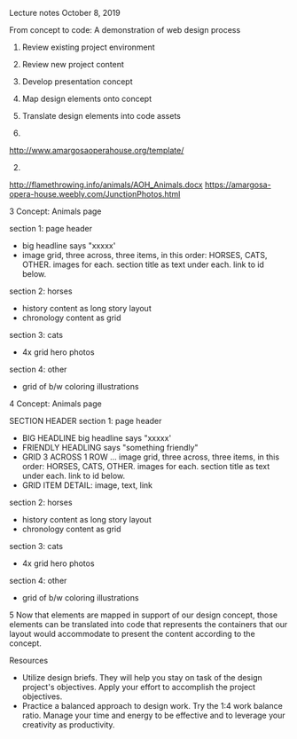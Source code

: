 Lecture notes October 8, 2019

From concept to code:
A demonstration of web design process 

1. Review existing project environment
2. Review new project content
3. Develop presentation concept
4. Map design elements onto concept
5. Translate design elements into code assets

1.
http://www.amargosaoperahouse.org/template/

2.
http://flamethrowing.info/animals/AOH_Animals.docx
https://amargosa-opera-house.weebly.com/JunctionPhotos.html

3
Concept: Animals page

section 1: page header
- big headline says "xxxxx'
- image grid, three across, three items, in this order: HORSES, CATS, OTHER. images for each. section title as text under each. link to id below.

section 2: horses
- history content as long story layout
- chronology content as grid

section 3: cats
- 4x grid hero photos

section 4: other
- grid of b/w coloring illustrations

4
Concept: Animals page

SECTION HEADER section 1: page header
- BIG HEADLINE big headline says "xxxxx'
- FRIENDLY HEADLING says "something friendly"
- GRID 3 ACROSS 1 ROW ... 
image grid, three across, three items, in this order: HORSES, CATS, OTHER. images for each. section title as text under each. link to id below.
- GRID ITEM DETAIL: image, text, link 

section 2: horses
- history content as long story layout
- chronology content as grid

section 3: cats
- 4x grid hero photos

section 4: other
- grid of b/w coloring illustrations


5
Now that elements are mapped in support of our design concept, those elements can be translated into code that represents the containers that our layout would accommodate to present the content according to the concept.

<section id=contentHeader>
	<div class=bigHeadline></div>
	<div class=friendlyHeadling></div>
	<div class=x-grid>
		<div class=large-4></div>
		<div class=large-4></div>
		<div class=large-4></div>
	</div>
</section>

Resources
- Utilize design briefs. They will help you stay on task of the design project's objectives. Apply your effort to accomplish the project objectives.
- Practice a balanced approach to design work. Try the 1:4 work balance ratio. Manage your time and energy to be effective and to leverage your creativity as productivity. 

